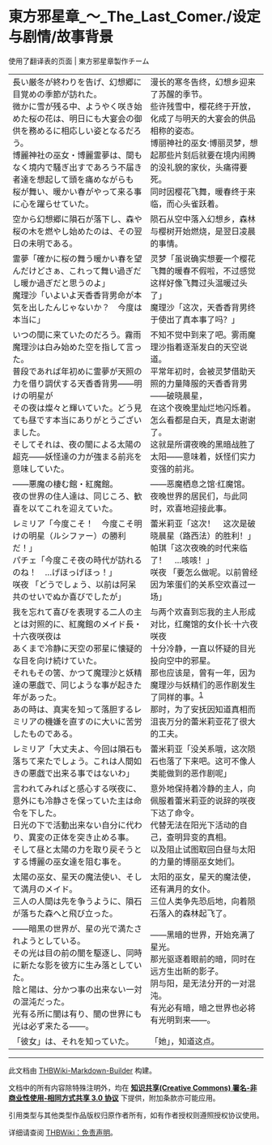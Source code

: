 # 東方邪星章_～_The_Last_Comer./设定与剧情/故事背景

<!-- source html: G:\repos\THBWiki-Markdown-Builder\THBWikiMarkdown\Temp\main\e\e5\ns0%3A%E6%9D%B1%E6%96%B9%E9%82%AA%E6%98%9F%E7%AB%A0_%EF%BD%9E_The_Last_Comer%2E%2F%E8%AE%BE%E5%AE%9A%E4%B8%8E%E5%89%A7%E6%83%85%2F%E6%95%85%E4%BA%8B%E8%83%8C%E6%99%AF.html -->

使用了翻译表的页面 | 東方邪星章製作チーム

  
  

  


<table><tbody><tr class="tt-content" id="=-1" data-pos="&#91;&quot;=&quot;,1&#93;"><td class="tt-ja" lang="ja"><div class="poem">長い厳冬が終わりを告げ、幻想郷に目覚めの季節が訪れた。<br>微かに雪が残る中、ようやく咲き始めた桜の花は、明日にも大宴会の御供を務めるに相応しい姿となるだろう。<br>博麗神社の巫女・博麗霊夢は、間もなく境内で騒ぎ出すであろう不届き者達を想起して頭を痛めながらも<br>桜が舞い、暖かい春がやって来る事に心を躍らせていた。</div></td><td class="tt-zh" lang="zh"><div class="poem">漫长的寒冬告终，幻想乡迎来了苏醒的季节。<br>些许残雪中，樱花终于开放，化成了与明天的大宴会的供品相称的姿态。<br>博丽神社的巫女·博丽灵梦，想起那些片刻后就要在境内闹腾的没礼貌的家伙，头痛得要死。<br>同时因樱花飞舞，暖春终于来临，而心头雀跃着。</div></td></tr><tr class="tt-content" id="=-2" data-pos="&#91;&quot;=&quot;,2&#93;"><td class="tt-ja" lang="ja"><div class="poem">空から幻想郷に隕石が落下し、森や桜の木を燃やし始めたのは、その翌日の未明である。</div></td><td class="tt-zh" lang="zh"><div class="poem">陨石从空中落入幻想乡，森林与樱树开始燃烧，是翌日凌晨的事情。</div></td></tr><tr class="tt-content" id="=-3" data-pos="&#91;&quot;=&quot;,3&#93;"><td class="tt-ja" lang="ja"><div class="poem">霊夢「確かに桜の舞う暖かい春を望んだけどさぁ、これって舞い過ぎだし暖か過ぎだと思うのよ」<br>魔理沙「いよいよ天香香背男命が本気を出したんじゃないか？　今度は本当に」</div></td><td class="tt-zh" lang="zh"><div class="poem">灵梦「虽说确实想要一个樱花飞舞的暖春不假啦，不过感觉这样好像飞舞过头温暖过头了」<br>魔理沙「这次，天香香背男终于使出了真本事了吗？」</div></td></tr><tr class="tt-content" id="=-4" data-pos="&#91;&quot;=&quot;,4&#93;"><td class="tt-ja" lang="ja"><div class="poem">いつの間に来ていたのだろう。霧雨魔理沙は白み始めた空を指して言った。<br>普段であれば年初めに霊夢が天照の力を借り調伏する天香香背男――明けの明星が<br>その夜は燦々と輝いていた。どう見ても昼です本当にありがとうございました。<br>そしてそれは、夜の闇による太陽の超克――妖怪達の力が強まる前兆を意味していた。</div></td><td class="tt-zh" lang="zh"><div class="poem">不知不觉中到来了吧。雾雨魔理沙指着逐渐发白的天空说道。<br>平常年初时，会被灵梦借助天照的力量降服的天香香背男——破晓晨星，<br>在这个夜晚里灿烂地闪烁着。怎么看都是白天，真是太谢谢了。<br>这就是所谓夜晚的黑暗战胜了太阳——意味着，妖怪们实力变强的前兆。</div></td></tr><tr class="tt-content" id="=-5" data-pos="&#91;&quot;=&quot;,5&#93;"><td class="tt-ja" lang="ja"><div class="poem">――悪魔の棲む館・紅魔館。<br>夜の世界の住人達は、同じころ、歓喜を以てこれを迎えていた。</div></td><td class="tt-zh" lang="zh"><div class="poem">——恶魔栖息之馆·红魔馆。<br>夜晚世界的居民们，与此同时，欢喜地迎接此事。</div></td></tr><tr class="tt-content" id="=-6" data-pos="&#91;&quot;=&quot;,6&#93;"><td class="tt-ja" lang="ja"><div class="poem">レミリア「今度こそ！　今度こそ明けの明星（ルシファー）の勝利だ！」<br>パチェ「今度こそ夜の時代が訪れるのね！　…げほっげほっ！」<br>咲夜 「どうでしょう、以前は阿呆共のせいでぬか喜びでしたが」</div></td><td class="tt-zh" lang="zh"><div class="poem">蕾米莉亚「这次！　这次是破晓晨星（路西法）的胜利！」<br>帕琪「这次夜晚的时代来临了！　…咳咳！」<br>咲夜 「要怎么做呢。以前曾经因为笨蛋们的关系空欢喜过一场」</div></td></tr><tr class="tt-content" id="=-7" data-pos="&#91;&quot;=&quot;,7&#93;"><td class="tt-ja" lang="ja"><div class="poem">我を忘れて喜びを表現する二人の主とは対照的に、紅魔館のメイド長・十六夜咲夜は<br>あくまで冷静に天空の邪星に懐疑的な目を向け続けていた。<br>それもその筈、かつて魔理沙と妖精達の悪戯で、同じような事が起きた年があった。<br>あの時は、真実を知って落胆するレミリアの機嫌を直すのに大いに苦労したものである。</div></td><td class="tt-zh" lang="zh"><div class="poem">与两个欢喜到忘我的主人形成对比，红魔馆的女仆长·十六夜咲夜<br>十分冷静，一直以怀疑的目光投向空中的邪星。<br>那也应该是，曾有一年，因为魔理沙与妖精们的恶作剧发生了同样的事。<sup id="cite_ref-1" class="reference"><a href="#cite_note-1">1</a></sup><br>那时，为了安抚因知道真相而沮丧万分的蕾米莉亚花了很大的工夫。</div></td></tr><tr class="tt-content" id="=-8" data-pos="&#91;&quot;=&quot;,8&#93;"><td class="tt-ja" lang="ja"><div class="poem">レミリア「大丈夫よ、今回は隕石も落ちて来たでしょう。これは人間如きの悪戯で出来る事ではないわ」</div></td><td class="tt-zh" lang="zh"><div class="poem">蕾米莉亚「没关系哦，这次陨石也落了下来吧。这可不像人类能做到的恶作剧呢」</div></td></tr><tr class="tt-content" id="=-9" data-pos="&#91;&quot;=&quot;,9&#93;"><td class="tt-ja" lang="ja"><div class="poem">言われてみればと感心する咲夜に、意外にも冷静さを保っていた主は命令を下した。<br>日光の下で活動出来ない自分に代わり、異変の正体を突き止める事。<br>そして昼と太陽の力を取り戻そうとする博麗の巫女達を阻む事を。</div></td><td class="tt-zh" lang="zh"><div class="poem">意外地保持着冷静的主人，向佩服着蕾米莉亚的说辞的咲夜下达了命令。<br>代替无法在阳光下活动的自己，查明异变的真相。<br>以及阻止试图取回白昼与太阳的力量的博丽巫女她们。</div></td></tr><tr class="tt-content" id="=-10" data-pos="&#91;&quot;=&quot;,10&#93;"><td class="tt-ja" lang="ja"><div class="poem">太陽の巫女、星天の魔法使い、そして満月のメイド。<br>三人の人間は先を争うように、隕石が落ちた森へと飛び立った。</div></td><td class="tt-zh" lang="zh"><div class="poem">太阳的巫女，星天的魔法使，还有满月的女仆。<br>三位人类争先恐后地，向着陨石落入的森林起飞了。</div></td></tr><tr class="tt-content" id="=-11" data-pos="&#91;&quot;=&quot;,11&#93;"><td class="tt-ja" lang="ja"><div class="poem">――暗黒の世界が、星の光で満たされようとしている。<br>その光は目の前の闇を駆逐し、同時に新たな影を彼方に生み落としていた。<br>陰と陽は、分かつ事の出来ない一対の混沌だった。<br>光有る所に闇は有り、闇の世界にも光は必ず来たる――。</div></td><td class="tt-zh" lang="zh"><div class="poem">——黑暗的世界，开始充满了星光。<br>那光驱逐着眼前的暗，同时在远方生出新的影子。<br>阴与阳，是无法分开的一对混沌。<br>有光必有暗，暗之世界也必将有光明到来——。</div></td></tr><tr class="tt-content" id="=-12" data-pos="&#91;&quot;=&quot;,12&#93;"><td class="tt-ja" lang="ja"><div class="poem">「彼女」は、それを知っていた。</div></td><td class="tt-zh" lang="zh"><div class="poem">「她」，知道这点。</div></td></tr></tbody></table>



[^cite_note-1]: [三月精第二季16话](./东方三月精_～_Strange_and_Bright_Nature_Deity..md)

  
  

  





---

此文档由 [THBWiki-Markdown-Builder](https://github.com/Delsin-Yu/THBWiki-Markdown-Builder) 构建。

文档中的所有内容除特殊注明外，均在 [**知识共享(Creative Commons) 署名-非商业性使用-相同方式共享 3.0 协议**](https://creativecommons.org/licenses/by-sa/3.0/deed.zh-hans) 下提供，附加条款亦可能应用。

引用类型与其他类型作品版权归原作者所有，如有作者授权则遵照授权协议使用。

详细请查阅 [THBWiki：免责声明](https://thbwiki.cc/THBWiki:%E5%85%8D%E8%B4%A3%E5%A3%B0%E6%98%8E)。

